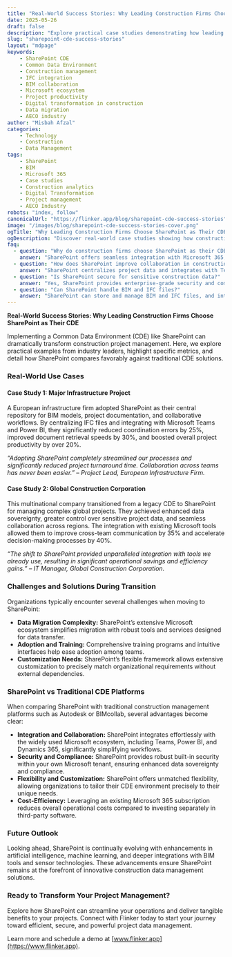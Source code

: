 ```yaml
---
title: "Real-World Success Stories: Why Leading Construction Firms Choose SharePoint as Their CDE"
date: 2025-05-26
draft: false
description: "Explore practical case studies demonstrating how leading construction firms leverage SharePoint as a Common Data Environment to enhance collaboration, productivity, and data management."
slug: "sharepoint-cde-success-stories"
layout: "mdpage"
keywords: 
    - SharePoint CDE
    - Common Data Environment
    - Construction management
    - IFC integration
    - BIM collaboration
    - Microsoft ecosystem
    - Project productivity
    - Digital transformation in construction
    - Data migration
    - AECO industry
author: "Misbah Afzal"
categories: 
    - Technology
    - Construction
    - Data Management
tags: 
    - SharePoint
    - BIM
    - Microsoft 365
    - Case studies
    - Construction analytics
    - Digital Transformation
    - Project management
    - AECO Industry
robots: "index, follow"
canonicalUrl: "https://flinker.app/blog/sharepoint-cde-success-stories"
image: "/images/blog/sharepoint-cde-success-stories-cover.png"
ogTitle: "Why Leading Construction Firms Choose SharePoint as Their CDE"
ogDescription: "Discover real-world case studies showing how construction leaders use SharePoint as a Common Data Environment to boost collaboration, productivity, and data control."
faq:
  - question: "Why do construction firms choose SharePoint as their CDE?"
    answer: "SharePoint offers seamless integration with Microsoft 365, robust security, flexible customization, and cost-efficiency, making it ideal for construction project data management."
  - question: "How does SharePoint improve collaboration in construction projects?"
    answer: "SharePoint centralizes project data and integrates with Teams and Power BI, enabling real-time collaboration, faster decision-making, and improved productivity."
  - question: "Is SharePoint secure for sensitive construction data?"
    answer: "Yes, SharePoint provides enterprise-grade security and compliance within your Microsoft tenant, ensuring data sovereignty and protection."
  - question: "Can SharePoint handle BIM and IFC files?"
    answer: "SharePoint can store and manage BIM and IFC files, and integrates with tools like Power BI and Flinker for visualization and analytics."
---
```



**Real-World Success Stories: Why Leading Construction Firms Choose SharePoint as Their CDE**

Implementing a Common Data Environment (CDE) like SharePoint can dramatically transform construction project management. Here, we explore practical examples from industry leaders, highlight specific metrics, and detail how SharePoint compares favorably against traditional CDE solutions.

### Real-World Use Cases

#### Case Study 1: Major Infrastructure Project

A European infrastructure firm adopted SharePoint as their central repository for BIM models, project documentation, and collaborative workflows. By centralizing IFC files and integrating with Microsoft Teams and Power BI, they significantly reduced coordination errors by 25%, improved document retrieval speeds by 30%, and boosted overall project productivity by over 20%.

*“Adopting SharePoint completely streamlined our processes and significantly reduced project turnaround time. Collaboration across teams has never been easier.” – Project Lead, European Infrastructure Firm.*

#### Case Study 2: Global Construction Corporation

This multinational company transitioned from a legacy CDE to SharePoint for managing complex global projects. They achieved enhanced data sovereignty, greater control over sensitive project data, and seamless collaboration across regions. The integration with existing Microsoft tools allowed them to improve cross-team communication by 35% and accelerate decision-making processes by 40%.

*“The shift to SharePoint provided unparalleled integration with tools we already use, resulting in significant operational savings and efficiency gains.” – IT Manager, Global Construction Corporation.*

### Challenges and Solutions During Transition

Organizations typically encounter several challenges when moving to SharePoint:

* **Data Migration Complexity:** SharePoint’s extensive Microsoft ecosystem simplifies migration with robust tools and services designed for data transfer.
* **Adoption and Training:** Comprehensive training programs and intuitive interfaces help ease adoption among teams.
* **Customization Needs:** SharePoint’s flexible framework allows extensive customization to precisely match organizational requirements without external dependencies.

### SharePoint vs Traditional CDE Platforms

When comparing SharePoint with traditional construction management platforms such as Autodesk or BIMcollab, several advantages become clear:

* **Integration and Collaboration:** SharePoint integrates effortlessly with the widely used Microsoft ecosystem, including Teams, Power BI, and Dynamics 365, significantly simplifying workflows.
* **Security and Compliance:** SharePoint provides robust built-in security within your own Microsoft tenant, ensuring enhanced data sovereignty and compliance.
* **Flexibility and Customization:** SharePoint offers unmatched flexibility, allowing organizations to tailor their CDE environment precisely to their unique needs.
* **Cost-Efficiency:** Leveraging an existing Microsoft 365 subscription reduces overall operational costs compared to investing separately in third-party software.

### Future Outlook

Looking ahead, SharePoint is continually evolving with enhancements in artificial intelligence, machine learning, and deeper integrations with BIM tools and sensor technologies. These advancements ensure SharePoint remains at the forefront of innovative construction data management solutions.

### Ready to Transform Your Project Management?

Explore how SharePoint can streamline your operations and deliver tangible benefits to your projects. Connect with Flinker today to start your journey toward efficient, secure, and powerful project data management.

Learn more and schedule a demo at [www.flinker.app](https://www.flinker.app).
